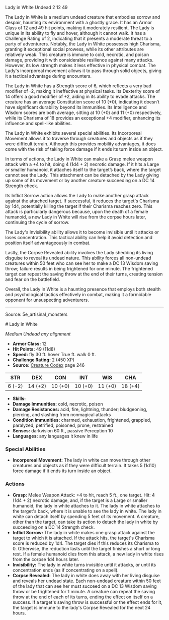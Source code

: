 <MonsterName/>Lady in White</MonsterName>
<CreatureType/>Undead</CreatureType>
<CR/>2</CR>
<AC/>12</AC>
<HP/>49</HP>
<summary>The Lady in White is a medium undead creature that embodies sorrow and despair, haunting its environment with a ghostly grace. It has an Armor Class of 12 and 49 hit points, making it moderately resilient. The Lady is unique in its ability to fly and hover, although it cannot walk. It has a Challenge Rating of 2, indicating that it presents a moderate threat to a party of adventurers. Notably, the Lady in White possesses high Charisma, granting it exceptional social prowess, while its other attributes are relatively weak. This creature is immune to cold, necrotic, and poison damage, providing it with considerable resilience against many attacks. However, its low strength makes it less effective in physical combat. The Lady's incorporeal movement allows it to pass through solid objects, giving it a tactical advantage during encounters.</summary>

<detail>

The Lady in White has a Strength score of 6, which reflects a very bad modifier of -2, making it ineffective at physical tasks. Its Dexterity score of 14 offers a good modifier of +2, aiding in its ability to evade attacks. The creature has an average Constitution score of 10 (+0), indicating it doesn’t have significant durability beyond its immunities. Its Intelligence and Wisdom scores are both average, sitting at 10 (+0) and 11 (+0) respectively, while its Charisma of 18 provides an exceptional +4 modifier, enhancing its influence and spell-like abilities.

The Lady in White exhibits several special abilities. Its Incorporeal Movement allows it to traverse through creatures and objects as if they were difficult terrain. Although this provides mobility advantages, it does come with the risk of taking force damage if it ends its turn inside an object.

In terms of actions, the Lady in White can make a Grasp melee weapon attack with a +4 to hit, doing 4 (1d4 + 2) necrotic damage. If it hits a Large or smaller humanoid, it attaches itself to the target’s back, where the target cannot see the Lady. This attachment can be detached by the Lady giving up some of its movement or by another creature succeeding on a DC 14 Strength check.

Its Inflict Sorrow action allows the Lady to make another grasp attack against the attached target. If successful, it reduces the target's Charisma by 1d4, potentially killing the target if their Charisma reaches zero. This attack is particularly dangerous because, upon the death of a female humanoid, a new Lady in White will rise from the corpse hours later, continuing the cycle of sorrow.

The Lady's Invisibility ability allows it to become invisible until it attacks or loses concentration. This tactical ability can help it avoid detection and position itself advantageously in combat. 

Lastly, the Corpse Revealed ability involves the Lady shedding its living disguise to reveal its undead nature. This ability forces all non-undead creatures within 50 feet who can see her to make a DC 13 Wisdom saving throw; failure results in being frightened for one minute. The frightened target can repeat the saving throw at the end of their turns, creating tension and fear on the battlefield.

Overall, the Lady in White is a haunting presence that employs both stealth and psychological tactics effectively in combat, making it a formidable opponent for unsuspecting adventurers.</detail>



---

Source: 5e_artisinal_monsters

<statblock>
# Lady in White

*Medium* *Undead* *any alignment*

- **Armor Class:** 12
- **Hit Points:** 49 (11d8)
- **Speed:** fly 30 ft. hover True ft. walk 0 ft.
- **Challenge Rating:** 2 (450 XP)
- **Source:** [Creature Codex](https://koboldpress.com/kpstore/product/creature-codex-for-5th-edition-dnd) page 246

| STR | DEX | CON | INT | WIS | CHA |
| --- | --- | --- | --- | --- | --- |
| 6 (-2) | 14 (+2) | 10 (+0) | 10 (+0) | 11 (+0) | 18 (+4) |

- **Skills:** 
- **Damage Immunities:** cold, necrotic, poison
- **Damage Resistances:** acid, fire, lightning, thunder; bludgeoning, piercing, and slashing from nonmagical attacks
- **Condition Immunities:** charmed, exhaustion, frightened, grappled, paralyzed, petrified, poisoned, prone, restrained
- **Senses:** darkvision 60 ft., passive Perception 10
- **Languages:** any languages it knew in life

### Special Abilities

- **Incorporeal Movement:** The lady in white can move through other creatures and objects as if they were difficult terrain. It takes 5 (1d10) force damage if it ends its turn inside an object.

### Actions

- **Grasp:** Melee Weapon Attack: +4 to hit, reach 5 ft., one target. Hit: 4 (1d4 + 2) necrotic damage, and, if the target is a Large or smaller humanoid, the lady in white attaches to it. The lady in white attaches to the target's back, where it is unable to see the lady in white. The lady in white can detach itself by spending 5 feet of its movement. A creature, other than the target, can take its action to detach the lady in white by succeeding on a DC 14 Strength check.
- **Inflict Sorrow:** The lady in white makes one grasp attack against the target to which it is attached. If the attack hits, the target's Charisma score is reduced by 1d4. The target dies if this reduces its Charisma to 0. Otherwise, the reduction lasts until the target finishes a short or long rest. If a female humanoid dies from this attack, a new lady in white rises from the corpse 1d4 hours later.
- **Invisibility:** The lady in white turns invisible until it attacks, or until its concentration ends (as if concentrating on a spell).
- **Corpse Revealed:** The lady in white does away with her living disguise and reveals her undead state. Each non-undead creature within 50 feet of the lady that can see her must succeed on a DC 13 Wisdom saving throw or be frightened for 1 minute. A creature can repeat the saving throw at the end of each of its turns, ending the effect on itself on a success. If a target's saving throw is successful or the effect ends for it, the target is immune to the lady's Corpse Revealed for the next 24 hours.


</statblock>



